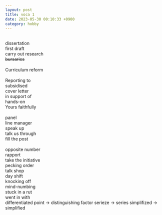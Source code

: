 ```yaml
---
layout: post
title: voca 1
date: 2023-05-30 00:10:33 +0900
category: hobby
---
```

<br/>
dissertation
<br/>
first draft
<br/>
carry out research
<br/>
<del> bursaries </del>
<br/>
<br/>
Curriculum reform
<br/>
<br/>
Reporting to
<br/>
subsidised
<br/>
cover letter
<br/>
in support of
<br/>
hands-on
<br/>
Yours faithfully
<br/>
<br/>
panel
<br/>
line manager
<br/>
speak up
<br/>
talk us through
<br/>
fill the post
<br/>
<br/>
opposite number
<br/>
rapport
<br/>
take the initiative
<br/>
pecking order
<br/>
talk shop
<br/>
day shift
<br/>
knocking off
<br/>
mind-numbing
<br/>
stuck in a rut
<br/>
went in with
<br/>
differentiated point -> distinguishing factor
serieze -> series
simplifized -> simplified 

